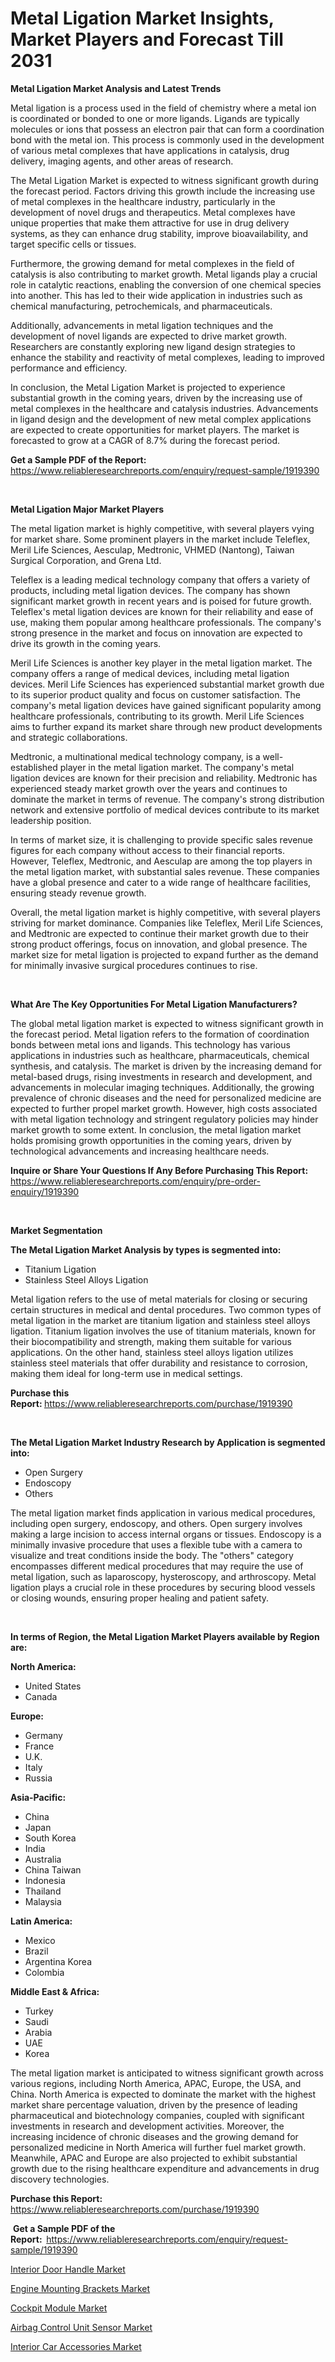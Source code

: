 <p><h1>Metal Ligation Market Insights, Market Players and Forecast Till 2031</h1></p><p><strong>Metal Ligation Market Analysis and Latest Trends</strong></p>
<p><p>Metal ligation is a process used in the field of chemistry where a metal ion is coordinated or bonded to one or more ligands. Ligands are typically molecules or ions that possess an electron pair that can form a coordination bond with the metal ion. This process is commonly used in the development of various metal complexes that have applications in catalysis, drug delivery, imaging agents, and other areas of research.</p><p>The Metal Ligation Market is expected to witness significant growth during the forecast period. Factors driving this growth include the increasing use of metal complexes in the healthcare industry, particularly in the development of novel drugs and therapeutics. Metal complexes have unique properties that make them attractive for use in drug delivery systems, as they can enhance drug stability, improve bioavailability, and target specific cells or tissues.</p><p>Furthermore, the growing demand for metal complexes in the field of catalysis is also contributing to market growth. Metal ligands play a crucial role in catalytic reactions, enabling the conversion of one chemical species into another. This has led to their wide application in industries such as chemical manufacturing, petrochemicals, and pharmaceuticals.</p><p>Additionally, advancements in metal ligation techniques and the development of novel ligands are expected to drive market growth. Researchers are constantly exploring new ligand design strategies to enhance the stability and reactivity of metal complexes, leading to improved performance and efficiency.</p><p>In conclusion, the Metal Ligation Market is projected to experience substantial growth in the coming years, driven by the increasing use of metal complexes in the healthcare and catalysis industries. Advancements in ligand design and the development of new metal complex applications are expected to create opportunities for market players. The market is forecasted to grow at a CAGR of 8.7% during the forecast period.</p></p>
<p><strong>Get a Sample PDF of the Report:&nbsp;</strong> <a href="https://www.reliableresearchreports.com/enquiry/request-sample/1919390">https://www.reliableresearchreports.com/enquiry/request-sample/1919390</a></p>
<p>&nbsp;</p>
<p><strong>Metal Ligation Major Market Players</strong></p>
<p><p>The metal ligation market is highly competitive, with several players vying for market share. Some prominent players in the market include Teleflex, Meril Life Sciences, Aesculap, Medtronic, VHMED (Nantong), Taiwan Surgical Corporation, and Grena Ltd.</p><p>Teleflex is a leading medical technology company that offers a variety of products, including metal ligation devices. The company has shown significant market growth in recent years and is poised for future growth. Teleflex's metal ligation devices are known for their reliability and ease of use, making them popular among healthcare professionals. The company's strong presence in the market and focus on innovation are expected to drive its growth in the coming years.</p><p>Meril Life Sciences is another key player in the metal ligation market. The company offers a range of medical devices, including metal ligation devices. Meril Life Sciences has experienced substantial market growth due to its superior product quality and focus on customer satisfaction. The company's metal ligation devices have gained significant popularity among healthcare professionals, contributing to its growth. Meril Life Sciences aims to further expand its market share through new product developments and strategic collaborations.</p><p>Medtronic, a multinational medical technology company, is a well-established player in the metal ligation market. The company's metal ligation devices are known for their precision and reliability. Medtronic has experienced steady market growth over the years and continues to dominate the market in terms of revenue. The company's strong distribution network and extensive portfolio of medical devices contribute to its market leadership position.</p><p>In terms of market size, it is challenging to provide specific sales revenue figures for each company without access to their financial reports. However, Teleflex, Medtronic, and Aesculap are among the top players in the metal ligation market, with substantial sales revenue. These companies have a global presence and cater to a wide range of healthcare facilities, ensuring steady revenue growth.</p><p>Overall, the metal ligation market is highly competitive, with several players striving for market dominance. Companies like Teleflex, Meril Life Sciences, and Medtronic are expected to continue their market growth due to their strong product offerings, focus on innovation, and global presence. The market size for metal ligation is projected to expand further as the demand for minimally invasive surgical procedures continues to rise.</p></p>
<p>&nbsp;</p>
<p><strong>What Are The Key Opportunities For Metal Ligation Manufacturers?</strong></p>
<p><p>The global metal ligation market is expected to witness significant growth in the forecast period. Metal ligation refers to the formation of coordination bonds between metal ions and ligands. This technology has various applications in industries such as healthcare, pharmaceuticals, chemical synthesis, and catalysis. The market is driven by the increasing demand for metal-based drugs, rising investments in research and development, and advancements in molecular imaging techniques. Additionally, the growing prevalence of chronic diseases and the need for personalized medicine are expected to further propel market growth. However, high costs associated with metal ligation technology and stringent regulatory policies may hinder market growth to some extent. In conclusion, the metal ligation market holds promising growth opportunities in the coming years, driven by technological advancements and increasing healthcare needs.</p></p>
<p><strong>Inquire or Share Your Questions If Any Before Purchasing This Report:</strong> <a href="https://www.reliableresearchreports.com/enquiry/pre-order-enquiry/1919390">https://www.reliableresearchreports.com/enquiry/pre-order-enquiry/1919390</a></p>
<p>&nbsp;</p>
<p><strong>Market Segmentation</strong></p>
<p><strong>The Metal Ligation Market Analysis by types is segmented into:</strong></p>
<p><ul><li>Titanium Ligation</li><li>Stainless Steel Alloys Ligation</li></ul></p>
<p><p>Metal ligation refers to the use of metal materials for closing or securing certain structures in medical and dental procedures. Two common types of metal ligation in the market are titanium ligation and stainless steel alloys ligation. Titanium ligation involves the use of titanium materials, known for their biocompatibility and strength, making them suitable for various applications. On the other hand, stainless steel alloys ligation utilizes stainless steel materials that offer durability and resistance to corrosion, making them ideal for long-term use in medical settings.</p></p>
<p><strong>Purchase this Report:&nbsp;</strong><a href="https://www.reliableresearchreports.com/purchase/1919390">https://www.reliableresearchreports.com/purchase/1919390</a></p>
<p>&nbsp;</p>
<p><strong>The Metal Ligation Market Industry Research by Application is segmented into:</strong></p>
<p><ul><li>Open Surgery</li><li>Endoscopy</li><li>Others</li></ul></p>
<p><p>The metal ligation market finds application in various medical procedures, including open surgery, endoscopy, and others. Open surgery involves making a large incision to access internal organs or tissues. Endoscopy is a minimally invasive procedure that uses a flexible tube with a camera to visualize and treat conditions inside the body. The "others" category encompasses different medical procedures that may require the use of metal ligation, such as laparoscopy, hysteroscopy, and arthroscopy. Metal ligation plays a crucial role in these procedures by securing blood vessels or closing wounds, ensuring proper healing and patient safety.</p></p>
<p>&nbsp;</p>
<p><strong>In terms of Region, the Metal Ligation Market Players available by Region are:</strong></p>
<p>
    <p> <strong> North America: </strong>
        <ul>
            <li>United States</li>
            <li>Canada</li>
        </ul>
        </p> 
    <p> <strong> Europe: </strong>
        <ul>
            <li>Germany</li>
            <li>France</li>
            <li>U.K.</li>
            <li>Italy</li>
            <li>Russia</li>
        </ul>
        </p> 
    <p> <strong> Asia-Pacific: </strong>
        <ul>
            <li>China</li>
            <li>Japan</li>
            <li>South Korea</li>
            <li>India</li>
            <li>Australia</li>
            <li>China Taiwan</li>
            <li>Indonesia</li>
            <li>Thailand</li>
            <li>Malaysia</li>
        </ul>
        </p> 
    <p> <strong> Latin America: </strong>
        <ul>
            <li>Mexico</li>
            <li>Brazil</li>
            <li>Argentina Korea</li>
            <li>Colombia</li>
        </ul>
        </p> 
    <p> <strong> Middle East & Africa: </strong>
        <ul>
            <li>Turkey</li>
            <li>Saudi</li>
            <li>Arabia</li>
            <li>UAE</li>
            <li>Korea</li>
        </ul>
    </p>
    </p>
<p><p>The metal ligation market is anticipated to witness significant growth across various regions, including North America, APAC, Europe, the USA, and China. North America is expected to dominate the market with the highest market share percentage valuation, driven by the presence of leading pharmaceutical and biotechnology companies, coupled with significant investments in research and development activities. Moreover, the increasing incidence of chronic diseases and the growing demand for personalized medicine in North America will further fuel market growth. Meanwhile, APAC and Europe are also projected to exhibit substantial growth due to the rising healthcare expenditure and advancements in drug discovery technologies.</p></p>
<p><strong>Purchase this Report: </strong><a href="https://www.reliableresearchreports.com/purchase/1919390">https://www.reliableresearchreports.com/purchase/1919390</a></p>
<p>&nbsp;<strong>Get a Sample PDF of the Report:&nbsp;&nbsp;</strong><a href="https://www.reliableresearchreports.com/enquiry/request-sample/1919390">https://www.reliableresearchreports.com/enquiry/request-sample/1919390</a></p>
<p><strong></strong></p>
<p><p><a href="https://medium.com/p/e058cff5e61f/edit">Interior Door Handle Market</a></p><p><a href="https://medium.com/p/9c35d897f77f/edit">Engine Mounting Brackets Market</a></p><p><a href="https://medium.com/p/e1d313f45f8c/edit">Cockpit Module Market</a></p><p><a href="https://medium.com/p/00aa42995740/edit">Airbag Control Unit Sensor Market</a></p><p><a href="https://medium.com/p/812fcb668eef/edit">Interior Car Accessories Market</a></p></p>